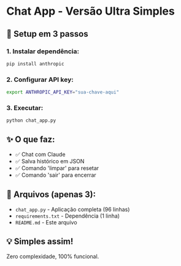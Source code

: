 # Chat App - Versão Ultra Simples

## 🚀 Setup em 3 passos

### 1. Instalar dependência:
```bash
pip install anthropic
```

### 2. Configurar API key:
```bash
export ANTHROPIC_API_KEY="sua-chave-aqui"
```

### 3. Executar:
```bash
python chat_app.py
```

## ✨ O que faz:
- ✅ Chat com Claude
- ✅ Salva histórico em JSON
- ✅ Comando 'limpar' para resetar
- ✅ Comando 'sair' para encerrar

## 📁 Arquivos (apenas 3):
- `chat_app.py` - Aplicação completa (96 linhas)
- `requirements.txt` - Dependência (1 linha)
- `README.md` - Este arquivo

## 💡 Simples assim!
Zero complexidade, 100% funcional.